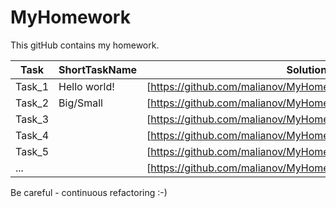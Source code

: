 # MyHomework
This gitHub contains my homework.

| Task | ShortTaskName | Solution | InitialDate | Update |
| ------ | ------ | ------ | ------ | ------ |
| Task_1 | Hello world!| [https://github.com/malianov/MyHomework/tree/master/src/task_1] |06.02.2019|06.02.2019| 
| Task_2 | Big/Small |[https://github.com/malianov/MyHomework/tree/master/src/task_2]|07.02.2019|10.02.2019| 
| Task_3 | |[https://github.com/malianov/MyHomework/tree/master/src/task_3]|..2019|..2019| 
| Task_4 | |[https://github.com/malianov/MyHomework/tree/master/src/task_4]|..2019|..2019| 
| Task_5 | |[https://github.com/malianov/MyHomework/tree/master/src/task_5]|..2019|..2019| 
| ...    | |[https://github.com/malianov/MyHomework/tree/master/src/ ...]|..2019|..2019| 

Be careful - continuous refactoring :-)

